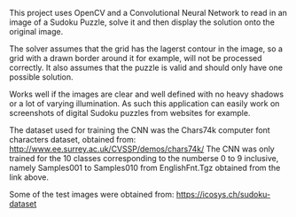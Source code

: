 This project uses OpenCV and a Convolutional Neural Network to read in an image of a Sudoku Puzzle, solve it and then display the solution 
onto the original image.

The solver assumes that the grid has the lagerst contour in the image, so a grid with a drawn border around it for example, will not be processed correctly.
It also assumes that the puzzle is valid and should only have one possible solution.

Works well if the images are clear and well defined with no heavy shadows or a lot of varying illumination. As such this application can easily work on screenshots of digital Sudoku puzzles from websites for example.

The dataset used for training the CNN was the Chars74k computer font characters dataset, obtained from: http://www.ee.surrey.ac.uk/CVSSP/demos/chars74k/
The CNN was only trained for the 10 classes corresponding to the numberse 0 to 9 inclusive, namely Samples001 to Samples010 from EnglishFnt.Tgz obtained from the link above.

Some of the test images were obtained from: https://icosys.ch/sudoku-dataset
